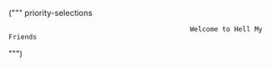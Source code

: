 (""" priority-selections


                                                 Welcome to Hell My Friends


 


 """)
